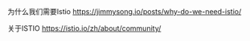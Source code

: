 

为什么我们需要Istio https://jimmysong.io/posts/why-do-we-need-istio/

关于ISTIO https://istio.io/zh/about/community/

